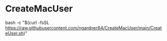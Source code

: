 # CreateMacUser

bash -c "$(curl -fsSL https://raw.githubusercontent.com/ngardner84/CreateMacUser/main/CreateUser.sh)"
